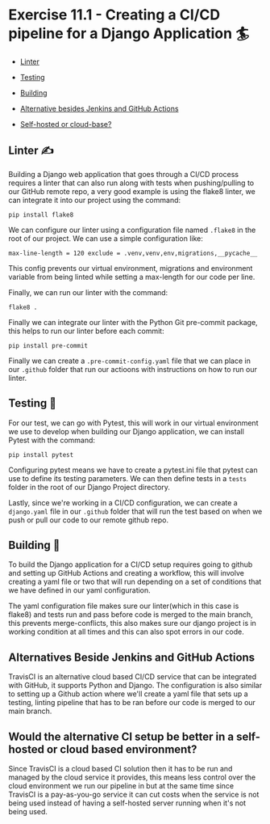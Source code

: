 
# Exercise 11.1 - Creating a CI/CD pipeline for a Django Application 🏄

- [Linter](#linter-✍️)

- [Testing](#testing-🧪)

- [Building](#building-🧰)

- [Alternative besides Jenkins and GitHub Actions](#alternatives-beside-jenkins-and-github-actions)

- [Self-hosted or cloud-base?](#would-the-alternative-ci-setup-be-better-in-a-self-hosted-or-cloud-based-environment)

## Linter ✍️

Building a Django web application that goes through a CI/CD process requires a linter that can also run along with tests when pushing/pulling to our GitHub remote repo, a very good example is using the flake8 linter, we can integrate it into our project using the command:

`
pip install flake8
`

We can configure our linter using a configuration file named `.flake8` in the root of our project. We can use a simple configuration like:

`
max-line-length = 120
exclude = .venv,venv,env,migrations,__pycache__
`

This config prevents our virtual environment, migrations and environment variable from being linted while setting a max-length for our code per line.

Finally, we can run our linter with the command:

`
flake8 .
`

Finally we can integrate our linter with the Python Git pre-commit package, this helps to run our linter before each commit:

`
pip install pre-commit
`

Finally we can create a `.pre-commit-config.yaml` file that we can place in our `.github` folder that run our actioons with instructions on how to run our linter.

## Testing 🧪

For our test, we can go with Pytest, this will work in our virtual environment we use to develop when building our Django application, we can install Pytest with the command:

`
pip install pytest
`

Configuring pytest means we have to create a pytest.ini file that pytest can use to define its testing parameters.
We can then define tests in a `tests` folder in the root of our Django Project directory.

Lastly, since we're working in a CI/CD configuration, we can create a `django.yaml` file in our `.github` folder that will run the test based on when we push or pull our code to our remote github repo.

## Building 🧰

To build the Django application for a CI/CD setup requires going to github and setting up GitHub Actions and creating a workflow, this will involve creating a yaml file or two that will run depending on a set of conditions that we have defined in our yaml configuration.

The yaml configuration file makes sure our linter(which in this case is flake8) and tests run and pass before code is merged to the main branch, this prevents merge-conflicts, this also makes sure our django project is in working condition at all times and this can also spot errors in our code.

## Alternatives Beside Jenkins and GitHub Actions

TravisCI is an alternative cloud based CI/CD service that can be integrated with GitHub, it supports Python and Django.
The configuration is also similar to setting up a Github action where we'll create a yaml file that sets up a testing, linting pipeline that has to be ran before our code is merged to our main branch.

## Would the alternative CI setup be better in a self-hosted or cloud based environment?

Since TravisCI is a cloud based CI solution then it has to be run and managed by the cloud service it provides, this means less control over the cloud environment we run our pipeline in but at the same time since TravisCI is a pay-as-you-go service it can cut costs when the service is not being used instead of having a self-hosted server running when it's not being used.
